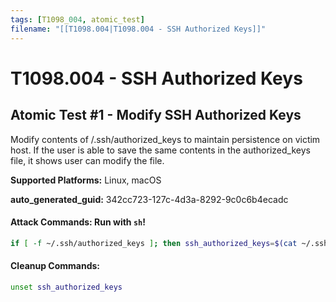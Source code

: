 ```yaml
---
tags: [T1098_004, atomic_test]
filename: "[[T1098.004|T1098.004 - SSH Authorized Keys]]"
---
```

# T1098.004 - SSH Authorized Keys

## Atomic Test #1 - Modify SSH Authorized Keys
Modify contents of <user-home>/.ssh/authorized_keys to maintain persistence on victim host. 
If the user is able to save the same contents in the authorized_keys file, it shows user can modify the file.

**Supported Platforms:** Linux, macOS


**auto_generated_guid:** 342cc723-127c-4d3a-8292-9c0c6b4ecadc






#### Attack Commands: Run with `sh`! 


```sh
if [ -f ~/.ssh/authorized_keys ]; then ssh_authorized_keys=$(cat ~/.ssh/authorized_keys); echo "$ssh_authorized_keys" > ~/.ssh/authorized_keys; fi;
```

#### Cleanup Commands:
```sh
unset ssh_authorized_keys
```





<br/>
